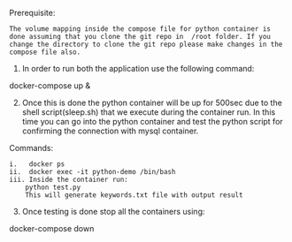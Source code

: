 Prerequisite:

	The volume mapping inside the compose file for python container is done assuming that you clone the git repo in  /root folder. If you change the directory to clone the git repo please make changes in the compose file also.



1. In order to run both the application use the following command:

docker-compose up &


2. Once this is done the python container will be up for 500sec due to the shell script(sleep.sh) that we execute during the container run. In this time you can go into the python container and test the python script for confirming the connection with mysql container.

Commands:

	i.   docker ps 
	ii.  docker exec -it python-demo /bin/bash
	iii. Inside the container run:
		python test.py
		This will generate keywords.txt file with output result


3. Once testing is done stop all the containers using:


docker-compose down
